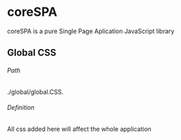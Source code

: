 # coreSPA

coreSPA is a  pure Single Page Aplication JavaScript library


## Global CSS

###### Path
./global/global.CSS. 
###### Definition
All css added here will affect the whole application  